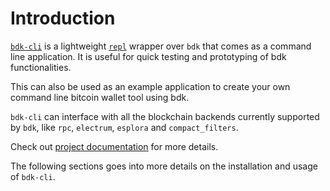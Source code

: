 # Introduction

[`bdk-cli`](https://github.com/bitcoindevkit/bdk-cli) is a lightweight [`repl`](https://codewith.mu/en/tutorials/1.0/repl) wrapper over `bdk` that comes as a command line application. It is useful for quick testing and prototyping of bdk functionalities.

This can also be used as an example application to create your own command line bitcoin wallet tool using bdk.

`bdk-cli` can interface with all the blockchain backends currently supported by `bdk`, like `rpc`, `electrum`, `esplora` and `compact_filters`.

<!-- `bdk-cli` comes with `regtest-*` features that can automatically deploy a regtest backend with a connected `bdk` wallet in background. This can be useful If you don't want to setup your own regtest node or try out quick tests, especially in `repl` mode. -->

Check out [project documentation](https://docs.rs/bdk-cli/0.3.0/bdk_cli/) for more details.

The following sections goes into more details on the installation and usage of `bdk-cli`.